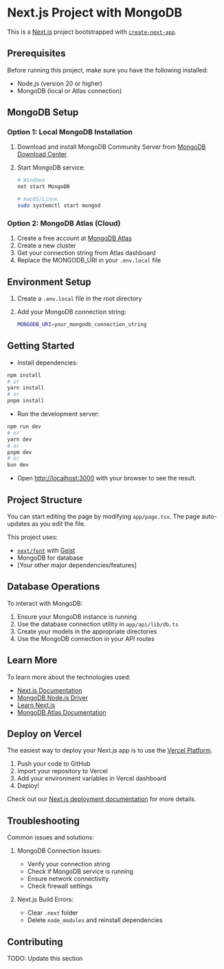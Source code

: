 # Next.js Project with MongoDB

This is a [Next.js](https://nextjs.org) project bootstrapped with [`create-next-app`](https://nextjs.org/docs/app/api-reference/cli/create-next-app).

## Prerequisites

Before running this project, make sure you have the following installed:

- Node.js (version 20 or higher)
- MongoDB (local or Atlas connection)

## MongoDB Setup

### Option 1: Local MongoDB Installation

1. Download and install MongoDB Community Server from [MongoDB Download Center](https://www.mongodb.com/try/download/community)
2. Start MongoDB service:

   ```bash
   # Windows
   net start MongoDB

   # macOS/Linux
   sudo systemctl start mongod
   ```

### Option 2: MongoDB Atlas (Cloud)

1. Create a free account at [MongoDB Atlas](https://www.mongodb.com/cloud/atlas)
2. Create a new cluster
3. Get your connection string from Atlas dashboard
4. Replace the MONGODB_URI in your `.env.local` file

## Environment Setup

1. Create a `.env.local` file in the root directory
2. Add your MongoDB connection string:

   ```bash
   MONGODB_URI=your_mongodb_connection_string
   ```

## Getting Started

- Install dependencies:

```bash
npm install
# or
yarn install
# or
pnpm install
```

- Run the development server:

```bash
npm run dev
# or
yarn dev
# or
pnpm dev
# or
bun dev
```

- Open [http://localhost:3000](http://localhost:3000) with your browser to see the result.

## Project Structure

You can start editing the page by modifying `app/page.tsx`. The page auto-updates as you edit the file.

This project uses:

- [`next/font`](https://nextjs.org/docs/app/building-your-application/optimizing/fonts) with [Geist](https://vercel.com/font)
- MongoDB for database
- [Your other major dependencies/features]

## Database Operations

To interact with MongoDB:

1. Ensure your MongoDB instance is running
2. Use the database connection utility in `app/api/lib/db.ts`
3. Create your models in the appropriate directories
4. Use the MongoDB connection in your API routes

## Learn More

To learn more about the technologies used:

- [Next.js Documentation](https://nextjs.org/docs)
- [MongoDB Node.js Driver](https://www.mongodb.com/docs/drivers/node/current/)
- [Learn Next.js](https://nextjs.org/learn)
- [MongoDB Atlas Documentation](https://www.mongodb.com/docs/atlas/)

## Deploy on Vercel

The easiest way to deploy your Next.js app is to use the [Vercel Platform](https://vercel.com/new?utm_medium=default-template&filter=next.js&utm_source=create-next-app&utm_campaign=create-next-app-readme).

1. Push your code to GitHub
2. Import your repository to Vercel
3. Add your environment variables in Vercel dashboard
4. Deploy!

Check out our [Next.js deployment documentation](https://nextjs.org/docs/app/building-your-application/deploying) for more details.

## Troubleshooting

Common issues and solutions:

1. MongoDB Connection Issues:
   - Verify your connection string
   - Check if MongoDB service is running
   - Ensure network connectivity
   - Check firewall settings

2. Next.js Build Errors:
   - Clear `.next` folder
   - Delete `node_modules` and reinstall dependencies

## Contributing

TODO: Update this section
